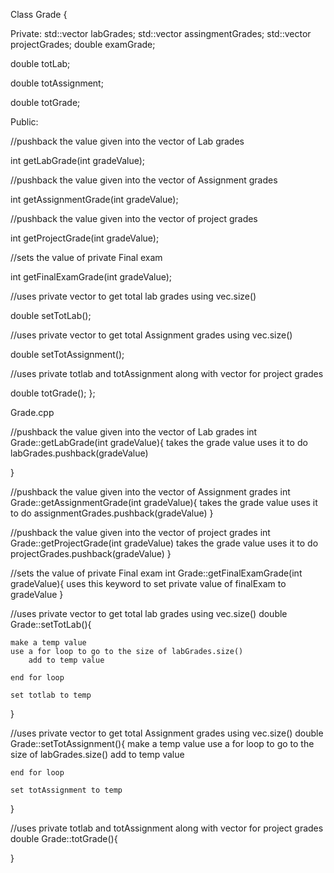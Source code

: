 Class Grade {

Private:
  std::vector <double> labGrades;
  std::vector <double> assingmentGrades;
  std::vector <double> projectGrades;
  double examGrade;

  double totLab;

  double totAssignment;

  double totGrade;

Public:

  //pushback the value given into the vector of Lab grades

  int getLabGrade(int gradeValue);

  //pushback the value given into the vector of Assignment grades

  int getAssignmentGrade(int gradeValue);

  //pushback the value given into the vector of project grades

  int getProjectGrade(int gradeValue);

  //sets the value of private Final exam

  int getFinalExamGrade(int gradeValue);

  //uses private vector to get total lab grades using vec.size()

  double setTotLab();

  //uses private vector to get total Assignment grades using vec.size()

  double setTotAssignment();

  //uses private totlab and totAssignment along with vector for project grades

  double totGrade();
};

Grade.cpp

//pushback the value given into the vector of Lab grades
 int Grade::getLabGrade(int gradeValue){
	takes the grade value
	uses it to do labGrades.pushback(gradeValue)

}

//pushback the value given into the vector of Assignment grades
int Grade::getAssignmentGrade(int gradeValue){
	takes the grade value
	uses it to do assignmentGrades.pushback(gradeValue)
}

//pushback the value given into the vector of project grades
int Grade::getProjectGrade(int gradeValue)
	takes the grade value
	uses it to do projectGrades.pushback(gradeValue)
}

//sets the value of private Final exam
int Grade::getFinalExamGrade(int gradeValue){
	uses this keyword to set private value of finalExam to gradeValue
}

//uses private vector to get total lab grades using vec.size()
double Grade::setTotLab(){
	
	make a temp value
	use a for loop to go to the size of labGrades.size()
		add to temp value

	end for loop

	set totlab to temp
	
}

//uses private vector to get total Assignment grades using vec.size()
double Grade::setTotAssignment(){
	make a temp value
	use a for loop to go to the size of labGrades.size()
		add to temp value

	end for loop

	set totAssignment to temp
}

//uses private totlab and totAssignment along with vector for project grades
double Grade::totGrade(){
	
}
